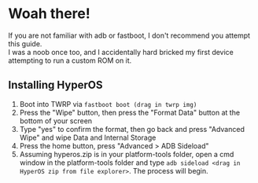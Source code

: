 # Woah there!
If you are not familiar with adb or fastboot, I don't recommend you attempt this guide.\
I was a noob once too, and I accidentally hard bricked my first device attempting to run a custom ROM on it.

## Installing HyperOS
1. Boot into TWRP via `fastboot boot (drag in twrp img)`
2. Press the "Wipe" button, then press the "Format Data" button at the bottom of your screen
3. Type "yes" to confirm the format, then go back and press "Advanced Wipe" and wipe Data and Internal Storage
4. Press the home button, press "Advanced > ADB Sideload"
5. Assuming hyperos.zip is in your platform-tools folder, open a cmd window in the platform-tools folder and type `adb sideload <drag in HyperOS zip from file explorer>`. The process will begin.

